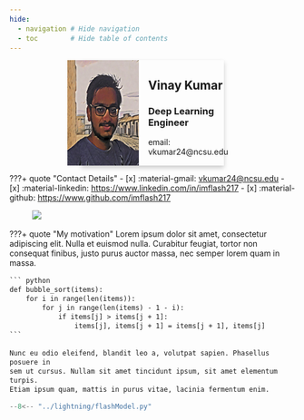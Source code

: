 ```yaml
---
hide:
  - navigation # Hide navigation
  - toc        # Hide table of contents
---
```


<!-- [LinkedIn :material-linkedin:](#){: .md-button .md-button--primary }
[Github :material-github: ](#){: .md-button .md-button--primary } -->


<style>
.card {
  box-shadow: 0 4px 8px 0 rgba(0,0,0,0.2);
  transition: 0.3s;
  width: 50%;
  display: flex;
  justify-content: center;
  margin: auto;
  vertical-align: middle;
}

.card:hover {
  box-shadow: 0 8px 16px 0 rgba(0,0,0,0.2);
}

.container {
  padding: 2px 16px;
  justify-content: center;
}
</style>

<div class="card">
  <img src="assets/vinay.png" alt="avatar" style="width:50%">
  <div class="container">
    <h2><b>Vinay Kumar</b></h2> 
    <h3>Deep Learning Engineer</h3>
    <p>email: vkumar24@ncsu.edu</p>
  </div>
</div>

<!-- ------------------------------------------------------------------------------------ -->

???+ quote "Contact Details"
    - [x] :material-gmail: vkumar24@ncsu.edu
    - [x] :material-linkedin: https://www.linkedin.com/in/imflash217
    - [x] :material-github: https://www.github.com/imflash217

<figure>
    <img src="https://4.bp.blogspot.com/-tgA9nKQJJ2Q/Vtra_9UwzDI/AAAAAAAANhQ/VmWebFhwBxw/s1600/underconstruction.jpg
" width="800" />
</figure>

???+ quote "My motivation"
    Lorem ipsum dolor sit amet, consectetur adipiscing elit. Nulla et euismod
    nulla. Curabitur feugiat, tortor non consequat finibus, justo purus auctor
    massa, nec semper lorem quam in massa.

    ``` python
    def bubble_sort(items):
        for i in range(len(items)):
            for j in range(len(items) - 1 - i):
                if items[j] > items[j + 1]:
                    items[j], items[j + 1] = items[j + 1], items[j]
    ```

    Nunc eu odio eleifend, blandit leo a, volutpat sapien. Phasellus posuere in
    sem ut cursus. Nullam sit amet tincidunt ipsum, sit amet elementum turpis.
    Etiam ipsum quam, mattis in purus vitae, lacinia fermentum enim.

```python hl_lines="2 3"
--8<-- "../lightning/flashModel.py"
```
